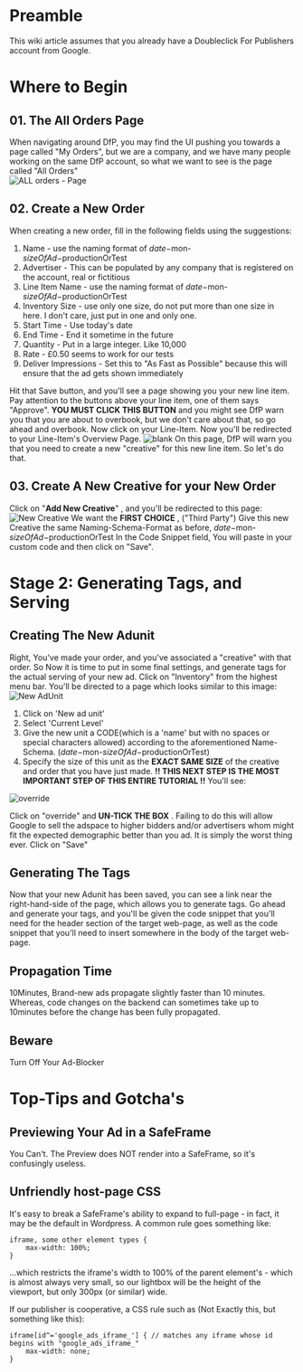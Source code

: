 # Preamble
This wiki article assumes that you already have a Doubleclick For Publishers account from Google.

# Where to Begin
## 01. The **All** Orders Page
When navigating around DfP, you may find the UI pushing you towards a page called "My Orders", but we are a company, and we have many people working on the same DfP account, so what we want to see is the page called "All Orders" 
<br>
![ALL orders - Page](https://as.good-loop.com/vert/01-DfP-Tutorial-All-Orders-Page.png)
## 02. Create a New Order
When creating a new order, fill in the following fields using the suggestions:
1. Name - use the naming format of $date-$mon-$sizeOfAd-$productionOrTest
2. Advertiser - This can be populated by any company that is registered on the account, real or fictitious
3. Line Item Name - use the naming format of $date-$mon-$sizeOfAd-$productionOrTest
4. Inventory Size - use only one size, do not put more than one size in here. I don't care, just put in one and only one.
5. Start Time - Use today's date
6. End Time - End it sometime in the future
7. Quantity - Put in a large integer. Like 10,000
8. Rate - £0.50 seems to work for our tests
9. Deliver Impressions - Set this to "As Fast as Possible" because this will ensure that the ad gets shown immediately

Hit that Save button, and you'll see a page showing you your new line item. Pay attention to the buttons above your line item, one of them says "Approve". **YOU MUST CLICK THIS BUTTON** and you might see DfP warn you that you are about to overbook, but we don't care about that, so go ahead and overbook. Now click on your Line-Item. Now you'll be redirected to your Line-Item's Overview Page.
![blank](https://as.good-loop.com/vert/02-DfP-Tutorial-New-Creative.png)
On this page, DfP will warn you that you need to create a new "creative" for this new line item. So let's do that.
## 03. Create A New Creative for your New Order
Click on "**Add New Creative**" , and you'll be redirected to this page:
![New Creative](https://as.good-loop.com/vert/03-DfP-Tutorial-Select-Creative-Type.png)
We want the **FIRST CHOICE** , ("Third Party") 
Give this new Creative the same Naming-Schema-Format as before, $date-$mon-$sizeOfAd-$productionOrTest 
In the Code Snippet field, You will paste in your custom code and then click on "Save".
# Stage 2: Generating Tags, and Serving
## Creating The New Adunit
Right, You've made your order, and you've associated a "creative" with that order. So Now it is time to put in some final settings, and generate tags for the actual serving of your new ad. 
Click on "Inventory" from the highest menu bar. You'll be directed to a page which looks similar to this image: 
![New AdUnit](https://as.good-loop.com/vert/04-DfP-Tutorial-New-AdUnit.png)
1. Click on 'New ad unit'
2. Select 'Current Level'
3. Give the new unit a CODE(which is a 'name' but with no spaces or special characters allowed) according to the aforementioned Name-Schema. ($date-$mon-$sizeOfAd-$productionOrTest)
4. Specify the size of this unit as the **EXACT SAME SIZE** of the creative and order that you have just made.
**!! THIS NEXT STEP IS THE MOST IMPORTANT STEP OF THIS ENTIRE TUTORIAL !!** You'll see:

![override](https://as.good-loop.com/vert/05-DfP-Tutorial-Newadunit-OVERRIDE-zoom.png)

Click on "override" and **UN-TICK THE BOX** . Failing to do this will allow Google to sell the adspace to higher bidders and/or advertisers whom might fit the expected demographic better than you ad. It is simply the worst thing ever. 
Click on "Save"
## Generating The Tags
Now that your new Adunit has been saved, you can see a link near the right-hand-side of the page, which allows you to generate tags. Go ahead and generate your tags, and you'll be given the code snippet that you'll need for the header section of the target web-page, as well as the code snippet that you'll need to insert somewhere in the body of the target web-page.
## Propagation Time
10Minutes, Brand-new ads propagate slightly faster than 10 minutes. Whereas, code changes on the backend can sometimes take up to 10minutes before the change has been fully propagated.
## Beware
Turn Off Your Ad-Blocker
# Top-Tips and Gotcha's
## Previewing Your Ad in a SafeFrame
You Can't. The Preview does NOT render into a SafeFrame, so it's confusingly useless.
## Unfriendly host-page CSS
It's easy to break a SafeFrame's ability to expand to full-page - in fact, it may be the default in Wordpress. A common rule goes something like:
```
iframe, some other element types {
	max-width: 100%;
}
```
...which restricts the iframe's width to 100% of the parent element's - which is almost always very small, so our lightbox will be the height of the viewport, but only 300px (or similar) wide.

If our publisher is cooperative, a CSS rule such as (Not Exactly this, but something like this):
```
iframe[id^='google_ads_iframe_'] { // matches any iframe whose id begins with "google_ads_iframe_"
	max-width: none;
}
```





